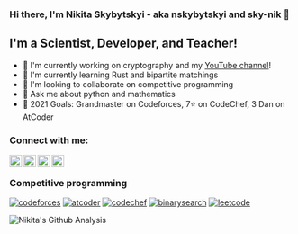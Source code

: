 ### Hi there, I'm Nikita Skybytskyi - aka nskybytskyi and sky-nik 👋

## I'm a Scientist, Developer, and Teacher!

- 🔭 I'm currently working on cryptography and my [YouTube channel][youtube]!
- 🌱 I'm currently learning Rust and bipartite matchings
- 👯 I'm looking to collaborate on competitive programming
- 💬 Ask me about python and mathematics
- 🥅 2021 Goals: Grandmaster on Codeforces, 7⭐ on CodeChef, 3 Dan on AtCoder

### Connect with me:

[<img align="left" alt="nskybytskyi | YouTube" width="22px" src="https://cdn.jsdelivr.net/npm/simple-icons@latest/icons/youtube.svg" style="filter:invert;"/>][youtube]
[<img align="left" alt="nskybytskyi | Twitter" width="22px" src="https://cdn.jsdelivr.net/npm/simple-icons@latest/icons/twitter.svg" />][twitter]
[<img align="left" alt="nskybytskyi | LinkedIn" width="22px" src="https://cdn.jsdelivr.net/npm/simple-icons@latest/icons/linkedin.svg" />][linkedin]
[<img align="left" alt="nskybytskyi | Instagram" width="22px" src="https://cdn.jsdelivr.net/npm/simple-icons@latest/icons/instagram.svg" />][instagram]

<br/>

### Competitive programming

[![codeforces](https://cp-logo.vercel.app/codeforces/Skybytskyi.Nikita?logo=true)][codeforces]
[![atcoder](https://cp-logo.vercel.app/atcoder/nskybytskyi?logo=true)][atcoder]
[![codechef](https://cp-logo.vercel.app/codechef/sky_nik?logo=true)][codechef]
[![binarysearch](https://binarysearch.com/api/shields/nskybytskyi)][bsio]
[![leetcode](https://cp-logo.vercel.app/leetcode/nskybytskyi?logo=true)][leetcode]

![Nikita's Github Analysis](https://github-readme-stats.vercel.app/api?username=Sky-Nik&hide_title=true&show_owner=true&show_icons=true&hide_border=true&theme=dark)

[youtube]: https://www.youtube.com/c/NikitaSkybytskyi
[twitter]: https://twitter.com/skybytskyi
[linkedin]: https://www.linkedin.com/in/nikita-skybytskyi/
[instagram]: https://www.instagram.com/n.skybytskyi/
[codeforces]: https://codeforces.com/profile/Skybytskyi.Nikita
[atcoder]: https://atcoder.jp/users/nskybytskyi
[codechef]: https://www.codechef.com/users/sky_nik
[bsio]: https://binarysearch.com/@/nskybytskyi
[leetcode]: https://leetcode.com/nskybytskyi/

